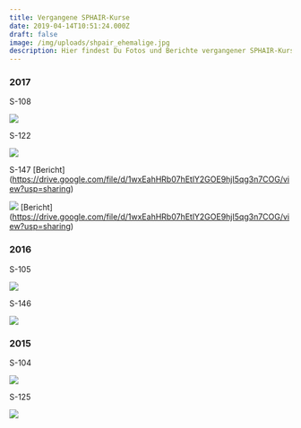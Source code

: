 ```yaml
---
title: Vergangene SPHAIR-Kurse
date: 2019-04-14T10:51:24.000Z
draft: false
image: /img/uploads/shpair_ehemalige.jpg
description: Hier findest Du Fotos und Berichte vergangener SPHAIR-Kurse
---
```

### 2017

S-108

![](/img/uploads/sphair_108.jpg)

S-122

![](/img/uploads/sphair_122.jpg)

S-147 [Bericht] (https://drive.google.com/file/d/1wxEahHRb07hEtlY2GOE9hjI5qg3n7COG/view?usp=sharing)

![](/img/uploads/sphair_147.jpg)
[Bericht] (https://drive.google.com/file/d/1wxEahHRb07hEtlY2GOE9hjI5qg3n7COG/view?usp=sharing)

### 2016

S-105

![](/img/uploads/sphair_105.jpg)

S-146

![](/img/uploads/sphair_146.jpg)

### 2015

S-104

![](/img/uploads/sphair_104.jpg)

S-125

![](/img/uploads/sphair_125.jpg)
